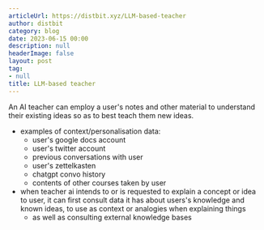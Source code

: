 ```yaml
---
articleUrl: https://distbit.xyz/LLM-based-teacher
author: distbit
category: blog
date: 2023-06-15 00:00
description: null
headerImage: false
layout: post
tag:
- null
title: LLM-based teacher
---
```




An AI teacher can employ a user's notes and other material to understand their existing ideas so as to best teach them new ideas.
- examples of context/personalisation data:
	- user's google docs account
	- user's twitter account
	- previous conversations with user
	- user's zettelkasten
	- chatgpt convo history
	- contents of other courses taken by user
- when teacher ai intends to or is requested to explain a concept or idea to user, it can first consult data it has about users's knowledge and known ideas, to use as context or analogies when explaining things
	- as well as consulting external knowledge bases